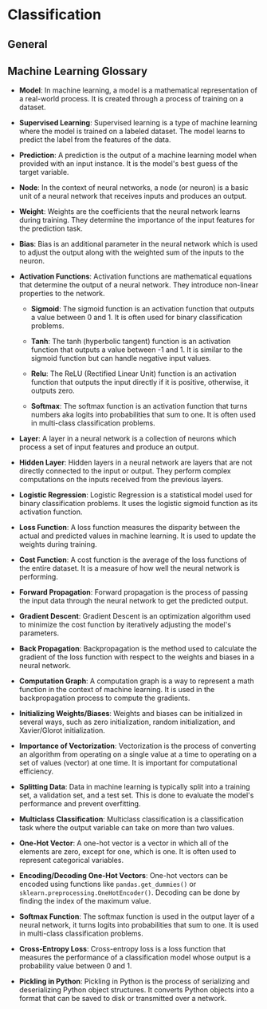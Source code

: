 # Classification

## General
## Machine Learning Glossary

- **Model**: In machine learning, a model is a mathematical representation of a real-world process. It is created through a process of training on a dataset.

- **Supervised Learning**: Supervised learning is a type of machine learning where the model is trained on a labeled dataset. The model learns to predict the label from the features of the data.

- **Prediction**: A prediction is the output of a machine learning model when provided with an input instance. It is the model's best guess of the target variable.

- **Node**: In the context of neural networks, a node (or neuron) is a basic unit of a neural network that receives inputs and produces an output.

- **Weight**: Weights are the coefficients that the neural network learns during training. They determine the importance of the input features for the prediction task.

- **Bias**: Bias is an additional parameter in the neural network which is used to adjust the output along with the weighted sum of the inputs to the neuron.

- **Activation Functions**: Activation functions are mathematical equations that determine the output of a neural network. They introduce non-linear properties to the network.

    - **Sigmoid**: The sigmoid function is an activation function that outputs a value between 0 and 1. It is often used for binary classification problems.

    - **Tanh**: The tanh (hyperbolic tangent) function is an activation function that outputs a value between -1 and 1. It is similar to the sigmoid function but can handle negative input values.

    - **Relu**: The ReLU (Rectified Linear Unit) function is an activation function that outputs the input directly if it is positive, otherwise, it outputs zero.

    - **Softmax**: The softmax function is an activation function that turns numbers aka logits into probabilities that sum to one. It is often used in multi-class classification problems.

- **Layer**: A layer in a neural network is a collection of neurons which process a set of input features and produce an output.

- **Hidden Layer**: Hidden layers in a neural network are layers that are not directly connected to the input or output. They perform complex computations on the inputs received from the previous layers.

- **Logistic Regression**: Logistic Regression is a statistical model used for binary classification problems. It uses the logistic sigmoid function as its activation function.

- **Loss Function**: A loss function measures the disparity between the actual and predicted values in machine learning. It is used to update the weights during training.

- **Cost Function**: A cost function is the average of the loss functions of the entire dataset. It is a measure of how well the neural network is performing.

- **Forward Propagation**: Forward propagation is the process of passing the input data through the neural network to get the predicted output.

- **Gradient Descent**: Gradient Descent is an optimization algorithm used to minimize the cost function by iteratively adjusting the model's parameters.

- **Back Propagation**: Backpropagation is the method used to calculate the gradient of the loss function with respect to the weights and biases in a neural network.

- **Computation Graph**: A computation graph is a way to represent a math function in the context of machine learning. It is used in the backpropagation process to compute the gradients.

- **Initializing Weights/Biases**: Weights and biases can be initialized in several ways, such as zero initialization, random initialization, and Xavier/Glorot initialization.

- **Importance of Vectorization**: Vectorization is the process of converting an algorithm from operating on a single value at a time to operating on a set of values (vector) at one time. It is important for computational efficiency.

- **Splitting Data**: Data in machine learning is typically split into a training set, a validation set, and a test set. This is done to evaluate the model's performance and prevent overfitting.

- **Multiclass Classification**: Multiclass classification is a classification task where the output variable can take on more than two values.

- **One-Hot Vector**: A one-hot vector is a vector in which all of the elements are zero, except for one, which is one. It is often used to represent categorical variables.

- **Encoding/Decoding One-Hot Vectors**: One-hot vectors can be encoded using functions like `pandas.get_dummies()` or `sklearn.preprocessing.OneHotEncoder()`. Decoding can be done by finding the index of the maximum value.

- **Softmax Function**: The softmax function is used in the output layer of a neural network, it turns logits into probabilities that sum to one. It is used in multi-class classification problems.

- **Cross-Entropy Loss**: Cross-entropy loss is a loss function that measures the performance of a classification model whose output is a probability value between 0 and 1.

- **Pickling in Python**: Pickling in Python is the process of serializing and deserializing Python object structures. It converts Python objects into a format that can be saved to disk or transmitted over a network.

